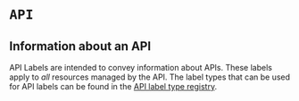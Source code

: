 # `API`

## Information about an API

API Labels are intended to convey information about APIs. These labels apply to *all* resources managed by the API. The label types that can be used for API labels can be found in the [API label type registry](https://github.com/API-Labels/API-label-registry).

